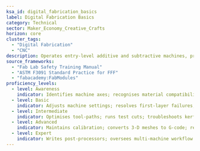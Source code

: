 ```yaml
---
ksa_id: digital_fabrication_basics
label: Digital Fabrication Basics
category: Technical
sector: Maker_Economy_Creative_Crafts
horizon: core
cluster_tags:
  - "Digital Fabrication"
  - "CNC"
description: Operates entry-level additive and subtractive machines, prepares files, selects materials, and troubleshoots prints/cuts for craft production runs.
source_frameworks:
  - "Fab Lab Safety Training Manual"
  - "ASTM F3091 Standard Practice for FFF"
  - "fabacademy:FabModules"
proficiency_levels:
  - level: Awareness
    indicator: Identifies machine axes; recognises material compatibility; Slices basic STL files and runs small prints.
  - level: Basic
    indicator: Adjusts machine settings; resolves first-layer failures; imports DXF/SVG files; sets feed/speed presets; performs safe job setup.
  - level: Intermediate
    indicator: Optimises tool-paths; runs test cuts; troubleshoots kerf or chatter; switches materials, calibrates tolerances, and batches jobs.
  - level: Advanced
    indicator: Maintains calibration; converts 3-D meshes to G-code; reduces waste ≥15 %; Combines CNC, laser, and 3-D print workflows for hybrid pieces.
  - level: Expert
    indicator: Writes post-processors; oversees multi-machine workflow integration; optimizes toolpaths; trains community on digital craft pipelines.
---
```

